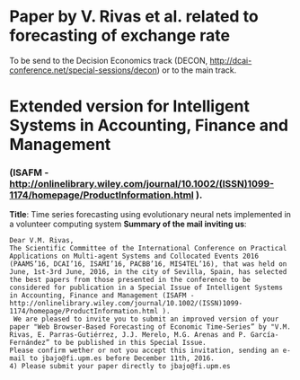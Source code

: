 # Paper by V. Rivas et al. related to forecasting of exchange rate

To be send to the Decision Economics track (DECON, http://dcai-conference.net/special-sessions/decon) or to the main track.

# Extended version for  Intelligent Systems in Accounting, Finance and Management 
### (ISAFM - http://onlinelibrary.wiley.com/journal/10.1002/(ISSN)1099-1174/homepage/ProductInformation.html ).

**Title**: Time series forecasting using evolutionary neural nets implemented in a volunteer computing system
**Summary of the mail inviting us**:

    Dear V.M. Rivas,
    The Scientific Committee of the International Conference on Practical Applications on Multi-agent Systems and Collocated Events 2016 (PAAMS’16, DCAI’16, ISAMI’16, PACBB’16, MIS4TEL’16), that was held on June, 1st-3rd June, 2016, in the city of Sevilla, Spain, has selected the best papers from those presented in the conference to be considered for publication in a Special Issue of Intelligent Systems in Accounting, Finance and Management (ISAFM - http://onlinelibrary.wiley.com/journal/10.1002/(ISSN)1099-1174/homepage/ProductInformation.html ).
     We are pleased to invite you to submit an improved version of your paper "Web Browser-Based Forecasting of Economic Time-Series” by "V.M. Rivas, E. Parras-Gutiérrez, J.J. Merelo, M.G. Arenas and P. García-Fernández” to be published in this Special Issue.
    Please confirm wether or not you accept this invitation, sending an e-mail to jbajo@fi.upm.es before December 11th, 2016.
    4) Please submit your paper directly to jbajo@fi.upm.es 
